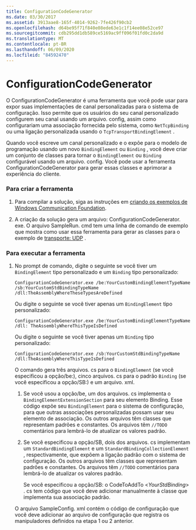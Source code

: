```yaml
---
title: ConfigurationCodeGenerator
ms.date: 03/30/2017
ms.assetid: 3913aae8-165f-4014-9262-7fe426f90cb2
ms.openlocfilehash: d64be95f71f840e08ede63e1c1f14ee08e52ce97
ms.sourcegitcommit: cdb295dd1db589ce5169ac9ff096f01fd0c2da9d
ms.translationtype: MT
ms.contentlocale: pt-BR
ms.lasthandoff: 06/09/2020
ms.locfileid: "84592470"
---
```

# <a name="configurationcodegenerator"></a>ConfigurationCodeGenerator
O ConfigurationCodeGenerator é uma ferramenta que você pode usar para expor suas implementações de canal personalizadas para o sistema de configuração. Isso permite que os usuários do seu canal personalizado configurem seu canal usando um arquivo. config, assim como configurariam uma associação fornecida pelo sistema, como `NetTcpBinding` ou uma ligação personalizada usando o `TcpTransportBindingElement` .  
  
 Quando você escreve um canal personalizado e o expõe para o modelo de programação usando um novo `BindingElement` ou `Binding` , você deve criar um conjunto de classes para tornar o `BindingElement` ou `Binding` configurável usando um arquivo. config. Você pode usar a ferramenta ConfigurationCodeGenerator para gerar essas classes e aprimorar a experiência do cliente.  
  
### <a name="to-build-the-tool"></a>Para criar a ferramenta  
  
1. Para compilar a solução, siga as instruções em [criando os exemplos de Windows Communication Foundation](building-the-samples.md).  
  
2. A criação da solução gera um arquivo: ConfigurationCodeGenerator. exe. O arquivo SampleRun. cmd tem uma linha de comando de exemplo que mostra como usar essa ferramenta para gerar as classes para o exemplo de [transporte: UDP](transport-udp.md) .  
  
### <a name="to-run-the-tool"></a>Para executar a ferramenta  
  
1. No prompt de comando, digite o seguinte se você tiver um `BindingElement` tipo personalizado e um `Binding` tipo personalizado:  
  
    ```console  
    ConfigurationCodeGenerator.exe /be:YourCustomBindingElementTypeName /sb:YourCustomStdBindingTypeName /dll:TheAssemblyWhereTheseTypesAreDefined  
    ```  
  
     Ou digite o seguinte se você tiver apenas um `BindingElement` tipo personalizado:  
  
    ```console  
    ConfigurationCodeGenerator.exe /be:YourCustomBindingElementTypeName /dll: TheAssemblyWhereThisTypeIsDefined  
    ```  
  
     Ou digite o seguinte se você tiver apenas um `Binding` tipo personalizado:  
  
    ```console  
    ConfigurationCodeGenerator.exe /sb:YourCustomStdBindingTypeName /dll:TheAssemblyWhereThisTypeIsDefined  
    ```  
  
     O comando gera três arquivos. cs para o `BindingElement` (se você especificou a opção/be:), cinco arquivos. cs para o padrão `Binding` (se você especificou a opção/SB:) e um arquivo. xml.  
  
    1. Se você usou a opção/be, um dos arquivos. cs implementa o `BindingElementExtensionSection` para seu elemento Binding. Esse código expõe seu `BindingElement` para o sistema de configuração, para que outras associações personalizadas possam usar seu elemento de associação. Os outros arquivos têm classes que representam padrões e constantes. Os arquivos têm `//TODO` comentários para lembrá-lo de atualizar os valores padrão.  
  
    2. Se você especificou a opção/SB, dois dos arquivos. cs implementam um `StandardBindingElement` e um `StandardBindingCollectionElement` , respectivamente, que expõem a ligação padrão com o sistema de configuração. Os outros arquivos têm classes que representam padrões e constantes. Os arquivos têm `//TODO` comentários para lembrá-lo de atualizar os valores padrão.  
  
         Se você especificou a opção/SB: o CodeToAddTo \<*YourStdBinding*> . cs tem código que você deve adicionar manualmente à classe que implementa sua associação padrão.  
  
     O arquivo SampleConfig. xml contém o código de configuração que você deve adicionar ao arquivo de configuração que registra os manipuladores definidos na etapa 1 ou 2 anterior.  
